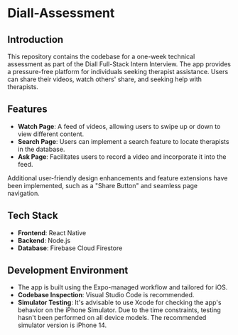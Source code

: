 # Diall-Assessment

## Introduction
This repository contains the codebase for a one-week technical assessment as part of the Diall Full-Stack Intern Interview. The app provides a pressure-free platform for individuals seeking therapist assistance. Users can share their videos, watch others' share, and seeking help with therapists.

## Features

- **Watch Page**: A feed of videos, allowing users to swipe up or down to view different content.
- **Search Page**: Users can implement a search feature to locate therapists in the database.
- **Ask Page**: Facilitates users to record a video and incorporate it into the feed.

Additional user-friendly design enhancements and feature extensions have been implemented, such as a "Share Button" and seamless page navigation.

## Tech Stack

- **Frontend**: React Native
- **Backend**: Node.js
- **Database**: Firebase Cloud Firestore

## Development Environment

- The app is built using the Expo-managed workflow and tailored for iOS.
- **Codebase Inspection**: Visual Studio Code is recommended.
- **Simulator Testing**: It's advisable to use Xcode for checking the app's behavior on the iPhone Simulator. Due to the time constraints, testing hasn't been performed on all device models. The recommended simulator version is iPhone 14.

